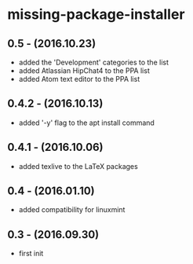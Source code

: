 # missing-package-installer

## 0.5 - (2016.10.23)
* added the 'Development' categories to the list
* added Atlassian HipChat4 to the PPA list
* added Atom text editor to the PPA list

## 0.4.2 - (2016.10.13)
* added '-y' flag to the apt install command

## 0.4.1 - (2016.10.06)
* added texlive to the LaTeX packages

## 0.4 - (2016.01.10)
* added compatibility for linuxmint

## 0.3 - (2016.09.30)
* first init
